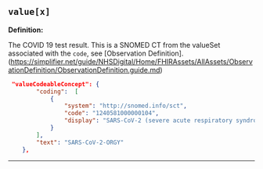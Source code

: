 ## `value[x]`

<b>Definition:</b><br>

The COVID 19 test result. This is a SNOMED CT from the valueSet associated with the `code`, see [Observation Definition].(https://simplifier.net/guide/NHSDigital/Home/FHIRAssets/AllAssets/ObservationDefinition/ObservationDefinition.guide.md)

```json
 "valueCodeableConcept": {
        "coding":  [
            {
                "system": "http://snomed.info/sct",
                "code": "1240581000000104",
                "display": "SARS-CoV-2 (severe acute respiratory syndrome coronavirus 2) detection result positive"
            }
        ],
        "text": "SARS-CoV-2-ORGY"
    },
```

---